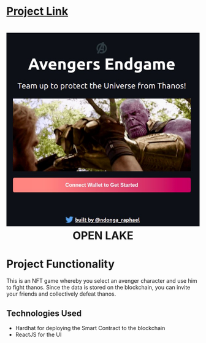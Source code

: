 # [Project Link](https://raphaelndonga.github.io/avengers-nftgame-monorepo/)


<div align="center">
      <h1> <img src="./avengers-nftgame-monorepo.jpg" width="800px"><br/>OPEN LAKE</h1>
     </div>

# Project Functionality
This is an NFT game whereby you select an avenger character and use him to fight thanos.
Since the data is stored on the blockchain, you can invite your friends and collectively defeat thanos.

## Technologies Used
- Hardhat for deploying the Smart Contract to the blockchain
- ReactJS for the UI
